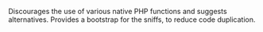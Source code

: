 Discourages the use of various native PHP functions and suggests alternatives.
Provides a bootstrap for the sniffs, to reduce code duplication.